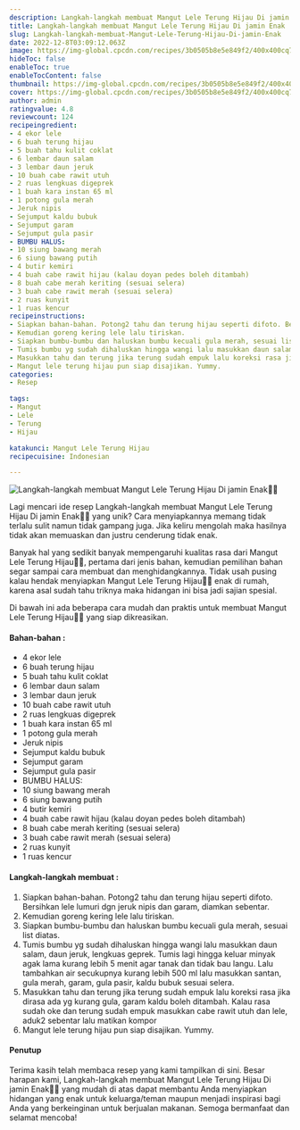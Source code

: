 ```yaml
---
description: Langkah-langkah membuat Mangut Lele Terung Hijau Di jamin Enak"
title: Langkah-langkah membuat Mangut Lele Terung Hijau Di jamin Enak
slug: Langkah-langkah-membuat-Mangut-Lele-Terung-Hijau-Di-jamin-Enak
date: 2022-12-8T03:09:12.063Z
image: https://img-global.cpcdn.com/recipes/3b0505b8e5e849f2/400x400cq70/photo.jpg
hideToc: false
enableToc: true
enableTocContent: false
thumbnail: https://img-global.cpcdn.com/recipes/3b0505b8e5e849f2/400x400cq70/photo.jpg
cover: https://img-global.cpcdn.com/recipes/3b0505b8e5e849f2/400x400cq70/photo.jpg
author: admin
ratingvalue: 4.8
reviewcount: 124
recipeingredient:
- 4 ekor lele
- 6 buah terung hijau
- 5 buah tahu kulit coklat
- 6 lembar daun salam
- 3 lembar daun jeruk
- 10 buah cabe rawit utuh
- 2 ruas lengkuas digeprek
- 1 buah kara instan 65 ml
- 1 potong gula merah
- Jeruk nipis
- Sejumput kaldu bubuk
- Sejumput garam
- Sejumput gula pasir
- BUMBU HALUS:
- 10 siung bawang merah
- 6 siung bawang putih
- 4 butir kemiri
- 4 buah cabe rawit hijau (kalau doyan pedes boleh ditambah)
- 8 buah cabe merah keriting (sesuai selera)
- 3 buah cabe rawit merah (sesuai selera)
- 2 ruas kunyit
- 1 ruas kencur
recipeinstructions:
- Siapkan bahan-bahan. Potong2 tahu dan terung hijau seperti difoto. Bersihkan lele lumuri dgn jeruk nipis dan garam, diamkan sebentar.
- Kemudian goreng kering lele lalu tiriskan.
- Siapkan bumbu-bumbu dan haluskan bumbu kecuali gula merah, sesuai list diatas.
- Tumis bumbu yg sudah dihaluskan hingga wangi lalu masukkan daun salam, daun jeruk, lengkuas geprek. Tumis lagi hingga keluar minyak agak lama kurang lebih 5 menit agar tanak dan tidak bau langu. Lalu tambahkan air secukupnya kurang lebih 500 ml lalu masukkan santan, gula merah, garam, gula pasir, kaldu bubuk sesuai selera.
- Masukkan tahu dan terung jika terung sudah empuk lalu koreksi rasa jika dirasa ada yg kurang gula, garam kaldu boleh ditambah. Kalau rasa sudah oke dan terung sudah empuk masukkan cabe rawit utuh dan lele, aduk2 sebentar lalu matikan kompor
- Mangut lele terung hijau pun siap disajikan. Yummy.
categories:
- Resep

tags:
- Mangut
- Lele
- Terung
- Hijau

katakunci: Mangut Lele Terung Hijau
recipecuisine: Indonesian

---
```


![Langkah-langkah membuat Mangut Lele Terung Hijau Di jamin Enak👩‍🍳](https://img-global.cpcdn.com/recipes/3b0505b8e5e849f2/400x400cq70/photo.jpg)

Lagi mencari ide resep Langkah-langkah membuat Mangut Lele Terung Hijau Di jamin Enak👩‍🍳 yang unik? Cara menyiapkannya memang tidak terlalu sulit namun tidak gampang juga. Jika keliru mengolah maka hasilnya tidak akan memuaskan dan justru cenderung tidak enak.

Banyak hal yang sedikit banyak mempengaruhi kualitas rasa dari Mangut Lele Terung Hijau👩‍🍳, pertama dari jenis bahan, kemudian pemilihan bahan segar sampai cara membuat dan menghidangkannya. Tidak usah pusing kalau hendak menyiapkan Mangut Lele Terung Hijau👩‍🍳 enak di rumah, karena asal sudah tahu triknya maka hidangan ini bisa jadi sajian spesial.

Di bawah ini ada beberapa cara mudah dan praktis untuk membuat Mangut Lele Terung Hijau👩‍🍳 yang siap dikreasikan.

<!--inarticleads1-->

#### Bahan-bahan :

- 4 ekor lele
- 6 buah terung hijau
- 5 buah tahu kulit coklat
- 6 lembar daun salam
- 3 lembar daun jeruk
- 10 buah cabe rawit utuh
- 2 ruas lengkuas digeprek
- 1 buah kara instan 65 ml
- 1 potong gula merah
- Jeruk nipis
- Sejumput kaldu bubuk
- Sejumput garam
- Sejumput gula pasir
- BUMBU HALUS:
- 10 siung bawang merah
- 6 siung bawang putih
- 4 butir kemiri
- 4 buah cabe rawit hijau (kalau doyan pedes boleh ditambah)
- 8 buah cabe merah keriting (sesuai selera)
- 3 buah cabe rawit merah (sesuai selera)
- 2 ruas kunyit
- 1 ruas kencur

<!--inarticleads2-->

#### Langkah-langkah membuat :

1. Siapkan bahan-bahan. Potong2 tahu dan terung hijau seperti difoto. Bersihkan lele lumuri dgn jeruk nipis dan garam, diamkan sebentar.
1. Kemudian goreng kering lele lalu tiriskan.
1. Siapkan bumbu-bumbu dan haluskan bumbu kecuali gula merah, sesuai list diatas.
1. Tumis bumbu yg sudah dihaluskan hingga wangi lalu masukkan daun salam, daun jeruk, lengkuas geprek. Tumis lagi hingga keluar minyak agak lama kurang lebih 5 menit agar tanak dan tidak bau langu. Lalu tambahkan air secukupnya kurang lebih 500 ml lalu masukkan santan, gula merah, garam, gula pasir, kaldu bubuk sesuai selera.
1. Masukkan tahu dan terung jika terung sudah empuk lalu koreksi rasa jika dirasa ada yg kurang gula, garam kaldu boleh ditambah. Kalau rasa sudah oke dan terung sudah empuk masukkan cabe rawit utuh dan lele, aduk2 sebentar lalu matikan kompor
1. Mangut lele terung hijau pun siap disajikan. Yummy.

#### Penutup

Terima kasih telah membaca resep yang kami tampilkan di sini. Besar harapan kami, Langkah-langkah membuat Mangut Lele Terung Hijau Di jamin Enak👩‍🍳 yang mudah di atas dapat membantu Anda menyiapkan hidangan yang enak untuk keluarga/teman maupun menjadi inspirasi bagi Anda yang berkeinginan untuk berjualan makanan. Semoga bermanfaat dan selamat mencoba!